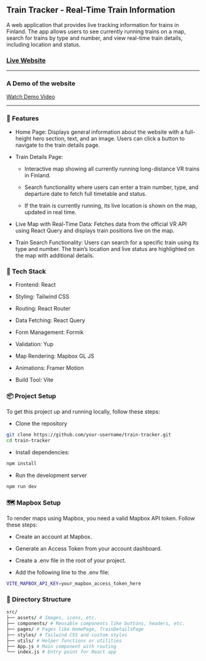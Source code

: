 ## Train Tracker - Real-Time Train Information

A web application that provides live tracking information for trains in Finland. The app allows users to see currently running trains on a map, search for trains by type and number, and view real-time train details, including location and status.

### [Live Website](https://track-finn.vercel.app/)

---

### A Demo of the website

[Watch Demo Video](https://drive.google.com/file/d/1Qkl6kU6e1MP5usNEC7L-TeliqgozlSez/view)

---

### 🚀 Features

- Home Page: Displays general information about the website with a full-height hero section, text, and an image. Users can click a button to navigate to the train details page.

- Train Details Page:

  - Interactive map showing all currently running long-distance VR trains in Finland.

  - Search functionality where users can enter a train number, type, and departure date to fetch full timetable and status.

  - If the train is currently running, its live location is shown on the map, updated in real time.

- Live Map with Real-Time Data: Fetches data from the official VR API using React Query and displays train positions live on the map.

- Train Search Functionality: Users can search for a specific train using its type and number. The train’s location and live status are highlighted on the map with additional details.

### 🧰 Tech Stack

- Frontend: React

- Styling: Tailwind CSS

- Routing: React Router

- Data Fetching: React Query

- Form Management: Formik

- Validation: Yup

- Map Rendering: Mapbox GL JS

- Animations: Framer Motion

- Build Tool: Vite

### 📦 Project Setup

To get this project up and running locally, follow these steps:

- Clone the repository

```sh
git clone https://github.com/your-username/train-tracker.git
cd train-tracker
```

- Install dependencies:

```sh
npm install
```

- Run the development server

```sh
npm run dev
```

### 🗺️ Mapbox Setup

To render maps using Mapbox, you need a valid Mapbox API token. Follow these steps:

- Create an account at Mapbox.

- Generate an Access Token from your account dashboard.

- Create a .env file in the root of your project.

- Add the following line to the .env file:

```sh
VITE_MAPBOX_API_KEY=your_mapbox_access_token_here
```

### 📁 Directory Structure

```sh
src/
├── assets/ # Images, icons, etc.
├── components/ # Reusable components like buttons, headers, etc.
├── pages/ # Pages like HomePage, TrainDetailsPage
├── styles/ # Tailwind CSS and custom styles
├── utils/ # Helper functions or utilities
├── App.js # Main component with routing
└── index.js # Entry point for React app
```
